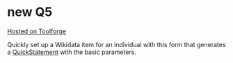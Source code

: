 # new Q5
<span style="margin-top:0px; font:small">[Hosted on Toolforge](https://new-q5.toolforge.org/)</span>

Quickly set up a Wikidata item for an individual with this form that generates a [QuickStatement](https://tools.wmflabs.org/quickstatements/#/batch) with the basic parameters.



